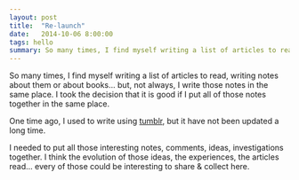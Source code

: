 ```yaml
---
layout: post
title:  "Re-launch"
date:   2014-10-06 8:00:00
tags: hello
summary: So many times, I find myself writing a list of articles to read, writing notes about them or about books...
---
```


So many times, I find myself writing a list of articles to read, writing notes about them or about books... but, not always, I write those notes in the same place. I took the decision that it is good if I put all of those notes together in the same place.

One time ago, I used to write using [tumblr][blog], but it have not been updated a long time.

I needed to put all those interesting notes, comments, ideas, investigations together. I think the evolution of those ideas, the experiences, the articles read... every of those could be interesting to share & collect here.

[blog]: http://smellthecode.tumblr.com